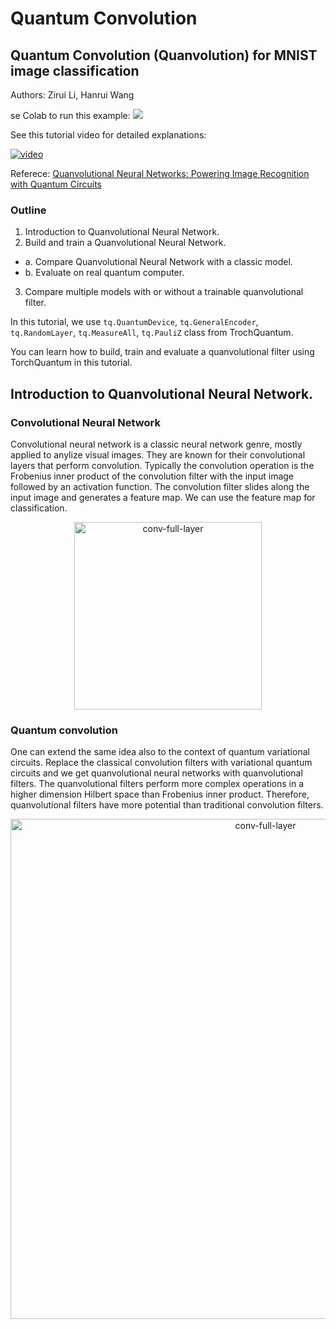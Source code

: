 # Quantum Convolution
## Quantum Convolution (Quanvolution) for MNIST image classification

Authors: Zirui Li, Hanrui Wang

se Colab to run this example: [![](https://colab.research.google.com/assets/colab-badge.svg)](https://colab.research.google.com/github/mit-han-lab/torchquantum/blob/master/examples/quanvolution/quanvolution.ipynb)

See this tutorial video for detailed explanations: 

[![video](https://img.youtube.com/vi/-Grfxkg3-DI/0.jpg)](https://www.youtube.com/watch?v=-Grfxkg3-DI)

Referece: [Quanvolutional Neural Networks: Powering Image Recognition with Quantum Circuits](https://arxiv.org/abs/1904.04767)

### Outline
1. Introduction to Quanvolutional Neural Network.
2. Build and train a Quanvolutional Neural Network.
- a.  Compare Quanvolutional Neural Network with a classic model.
- b. Evaluate on real quantum computer.
3. Compare multiple models with or without a trainable quanvolutional filter.

[comment]: <> (#%% md)

In this tutorial, we use `tq.QuantumDevice`, `tq.GeneralEncoder`, `tq.RandomLayer`, `tq.MeasureAll`, `tq.PauliZ` class from TrochQuantum.

You can learn how to build, train and evaluate a quanvolutional filter using TorchQuantum in this tutorial.

[comment]: <> (#%% md)

## Introduction to Quanvolutional Neural Network.
### Convolutional Neural Network
Convolutional neural network is a classic neural network genre, mostly applied to anylize visual images. They are known for their convolutional layers that perform convolution. Typically the convolution operation is the Frobenius inner product of the convolution filter with the input image followed by an activation function. The convolution filter slides along the input image and generates a feature map. We can use the feature map for classification.

<div align="center">
<img src="https://github.com/mit-han-lab/torchquantum/blob/master/figs/conv-full-layer.gif?raw=true" alt="conv-full-layer" width="300">
</div>

### Quantum convolution
One can extend the same idea also to the context of quantum variational circuits. Replace the classical convolution filters with variational quantum circuits and we get quanvolutional neural networks with quanvolutional filters. The quanvolutional filters perform more complex operations in a higher dimension Hilbert space than Frobenius inner product. Therefore, quanvolutional filters have more potential than traditional convolution filters.

<div align="center">
<img src="https://github.com/mit-han-lab/torchquantum/blob/master/figs/hybridmodel.png?raw=true" alt="conv-full-layer" width="800">
</div>
